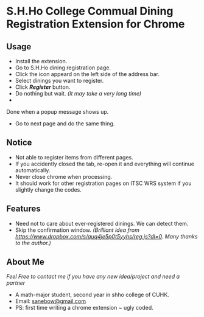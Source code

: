 S.H.Ho College Commual Dining Registration Extension for Chrome
===========================================================

## Usage

 - Install the extension.
 - Go to S.H.Ho dining registration page.
 - Click the icon appeard on the left side of the address bar.
 - Select dinings you want to register.
 - Click **_Register_** button.
 - Do nothing but wait. _(It may take a very long time)_
 - 
 Done when a popup message shows up.
 - Go to next page and do the same thing.

## Notice

 - Not able to register items from different pages. 
 - If you accidently closed the tab, re-open it and everything will continue automatically.
 - Never close chrome when processing.
 - It should work for other registration pages on ITSC WRS system if you slightly change the codes.

## Features

 - Need not to care about ever-registered dinings. We can detect them.
 - Skip the confirmation window. _(Brilliant idea from https://www.dropbox.com/s/quq4je5p0t5yyhs/reg.js?dl=0. Many thanks to the author.)_

## About Me 

_Feel Free to contact me if you have any new idea/project and need a partner_

 - A math-major student, second year in shho college of CUHK.
 - Email: sanebow@gmail.com
 - PS: first time writing a chrome extension ~ ugly coded.
